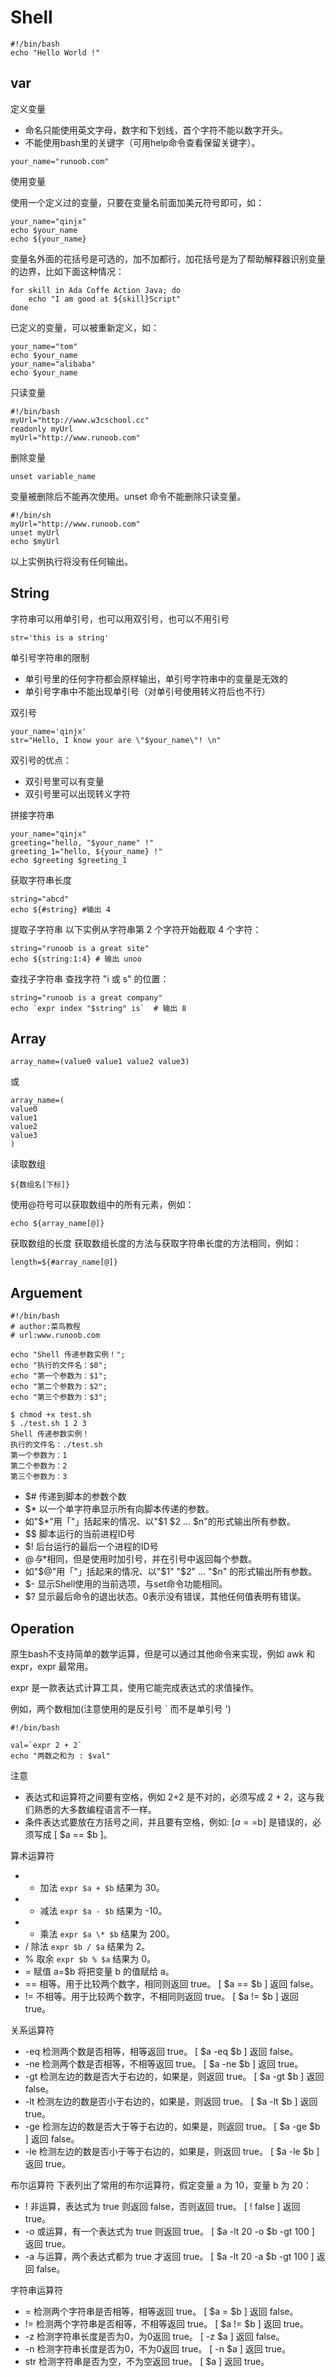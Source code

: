 # Shell

```
#!/bin/bash
echo "Hello World !"
```

## var

定义变量

- 命名只能使用英文字母，数字和下划线，首个字符不能以数字开头。
- 不能使用bash里的关键字（可用help命令查看保留关键字）。

```
your_name="runoob.com"
```

使用变量

使用一个定义过的变量，只要在变量名前面加美元符号即可，如：

```
your_name="qinjx"
echo $your_name
echo ${your_name}
```

变量名外面的花括号是可选的，加不加都行，加花括号是为了帮助解释器识别变量的边界，比如下面这种情况：

```
for skill in Ada Coffe Action Java; do
    echo "I am good at ${skill}Script"
done
```


已定义的变量，可以被重新定义，如：

```
your_name="tom"
echo $your_name
your_name="alibaba"
echo $your_name
```

只读变量

```
#!/bin/bash
myUrl="http://www.w3cschool.cc"
readonly myUrl
myUrl="http://www.runoob.com"
```

删除变量

```
unset variable_name
```

变量被删除后不能再次使用。unset 命令不能删除只读变量。

```
#!/bin/sh
myUrl="http://www.runoob.com"
unset myUrl
echo $myUrl
```

以上实例执行将没有任何输出。

## String

字符串可以用单引号，也可以用双引号，也可以不用引号

```
str='this is a string'
```

单引号字符串的限制
- 单引号里的任何字符都会原样输出，单引号字符串中的变量是无效的
- 单引号字串中不能出现单引号（对单引号使用转义符后也不行）

双引号
```
your_name='qinjx'
str="Hello, I know your are \"$your_name\"! \n"
```

双引号的优点：

- 双引号里可以有变量
- 双引号里可以出现转义字符

拼接字符串
```
your_name="qinjx"
greeting="hello, "$your_name" !"
greeting_1="hello, ${your_name} !"
echo $greeting $greeting_1
```

获取字符串长度
```
string="abcd"
echo ${#string} #输出 4
```

提取子字符串
以下实例从字符串第 2 个字符开始截取 4 个字符：
```
string="runoob is a great site"
echo ${string:1:4} # 输出 unoo
```

查找子字符串
查找字符 "i 或 s" 的位置：
```
string="runoob is a great company"
echo `expr index "$string" is`  # 输出 8
```

## Array

```
array_name=(value0 value1 value2 value3)
```

或

```
array_name=(
value0
value1
value2
value3
)
```

读取数组

```
${数组名[下标]}
```

使用@符号可以获取数组中的所有元素，例如：
```
echo ${array_name[@]}
```

获取数组的长度
获取数组长度的方法与获取字符串长度的方法相同，例如：

```
length=${#array_name[@]}
```

## Arguement

```
#!/bin/bash
# author:菜鸟教程
# url:www.runoob.com

echo "Shell 传递参数实例！";
echo "执行的文件名：$0";
echo "第一个参数为：$1";
echo "第二个参数为：$2";
echo "第三个参数为：$3";
```

```
$ chmod +x test.sh
$ ./test.sh 1 2 3
Shell 传递参数实例！
执行的文件名：./test.sh
第一个参数为：1
第二个参数为：2
第三个参数为：3
```

- $#	传递到脚本的参数个数
- $*	以一个单字符串显示所有向脚本传递的参数。
- 如"$*"用「"」括起来的情况、以"$1 $2 … $n"的形式输出所有参数。
- $$	脚本运行的当前进程ID号
- $!	后台运行的最后一个进程的ID号
- $@	与$*相同，但是使用时加引号，并在引号中返回每个参数。
- 如"$@"用「"」括起来的情况、以"$1" "$2" … "$n" 的形式输出所有参数。
- $-	显示Shell使用的当前选项，与set命令功能相同。
- $?	显示最后命令的退出状态。0表示没有错误，其他任何值表明有错误。


## Operation

原生bash不支持简单的数学运算，但是可以通过其他命令来实现，例如 awk 和 expr，expr 最常用。

expr 是一款表达式计算工具，使用它能完成表达式的求值操作。

例如，两个数相加(注意使用的是反引号 \` 而不是单引号 ')

```
#!/bin/bash

val=`expr 2 + 2`
echo "两数之和为 : $val"
```

注意

- 表达式和运算符之间要有空格，例如 2+2 是不对的，必须写成 2 + 2，这与我们熟悉的大多数编程语言不一样。
- 条件表达式要放在方括号之间，并且要有空格，例如: [$a==$b] 是错误的，必须写成 [ $a == $b ]。

算术运算符
- +	加法	`expr $a + $b` 结果为 30。
- -	减法	`expr $a - $b` 结果为 -10。
- *	乘法	`expr $a \* $b` 结果为  200。
- /	除法	`expr $b / $a` 结果为 2。
- %	取余	`expr $b % $a` 结果为 0。
- =	赋值	a=$b 将把变量 b 的值赋给 a。
- ==	相等。用于比较两个数字，相同则返回 true。	[ $a == $b ] 返回 false。
- !=	不相等。用于比较两个数字，不相同则返回 true。	[ $a != $b ] 返回 true。

关系运算符

- -eq	检测两个数是否相等，相等返回 true。	[ $a -eq $b ] 返回 false。
- -ne	检测两个数是否相等，不相等返回 true。	[ $a -ne $b ] 返回 true。
- -gt	检测左边的数是否大于右边的，如果是，则返回 true。	[ $a -gt $b ] 返回 false。
- -lt	检测左边的数是否小于右边的，如果是，则返回 true。	[ $a -lt $b ] 返回 true。
- -ge	检测左边的数是否大于等于右边的，如果是，则返回 true。	[ $a -ge $b ] 返回 false。
- -le	检测左边的数是否小于等于右边的，如果是，则返回 true。	[ $a -le $b ] 返回 true。

布尔运算符
下表列出了常用的布尔运算符，假定变量 a 为 10，变量 b 为 20：

- !	非运算，表达式为 true 则返回 false，否则返回 true。	[ ! false ] 返回 true。
- -o	或运算，有一个表达式为 true 则返回 true。	[ $a -lt 20 -o $b -gt 100 ] 返回 true。
- -a	与运算，两个表达式都为 true 才返回 true。	[ $a -lt 20 -a $b -gt 100 ] 返回 false。

字符串运算符

- =	检测两个字符串是否相等，相等返回 true。	[ $a = $b ] 返回 false。
- !=	检测两个字符串是否相等，不相等返回 true。	[ $a != $b ] 返回 true。
- -z	检测字符串长度是否为0，为0返回 true。	[ -z $a ] 返回 false。
- -n	检测字符串长度是否为0，不为0返回 true。	[ -n $a ] 返回 true。
- str	检测字符串是否为空，不为空返回 true。	[ $a ] 返回 true。

